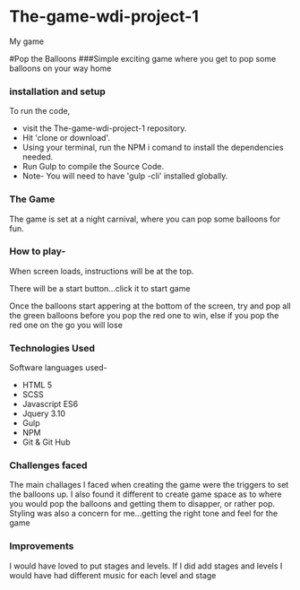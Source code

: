 # The-game-wdi-project-1
My game 


#Pop the Balloons
###Simple exciting game where you get to pop some balloons on your way home





### installation and setup

To run the code,

* visit the The-game-wdi-project-1 repository.
* Hit 'clone or download'.
* Using your terminal, run the NPM i comand to install the dependencies needed.
* Run Gulp to compile the  Source Code.
* Note- You will need to have 'gulp -cli' installed globally. 



### The Game

The game is set at a night carnival, where you can pop some balloons for fun.

### How to play- 
When screen loads, instructions will be at the top.

There will be a start button...click it to start game


Once the balloons start appering at the bottom of the screen, try and pop all the green balloons before you pop the red one to win,
else if you pop the red one on the go you will lose


### Technologies Used 

Software languages used-

* HTML 5
* SCSS
* Javascript ES6
* Jquery 3.10
* Gulp
* NPM
* Git & Git Hub


### Challenges faced
The main challages I faced when creating the game were the triggers to set the balloons up.
I also found it different to create game space as to where you would pop the balloons and getting them to disapper, or rather pop.
Styling was also a concern for me...getting the right tone and feel for the game



### Improvements
I would have loved to put stages and levels.
If I did add stages and levels I would have had different music for each level and stage
